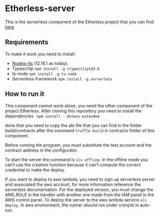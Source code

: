 # Etherless-server

This is the serverless component of the Etherless project that you can find [here](https://github.com/TennersUnipd/etherless)

## Requirements
To make it work you need to install:
- [Nodejs-lts](https://nodejs.org/it/download/) (12.16.1 as today).
- Typescritp  ``` npm install -g trypesctipt@3.6 ```
- ts-node  ``` npm install -g ts-node ```
- Serverless-framework  ``` npm install -g serverless ```

## How to run it 

This component cannot work alone, you need the other component of the project Etherless.
After cloning this repository you need to install the dependencies  ``` npm install --dotenv-extended```

done that you need to copy the abi file that you can find in the folder build/contracts after the command ``` truffle build ``` in contracts folder of this component.

Before running the program, you must substitute the test account and the contract address in the configurator.

To start the server the command is ``` sls offline ```.
In the offline mode you can’t use the creation function because it can’t compute the correct credential to make the deploy.

If you want to deploy to aws lambda, you need to sign up serverless server and associated the aws account, for more information reference the serverless documentation.
For the deployed version, you must change the ANR_ROLE in the handler with another one made from the IAM panel in the AWS control panel.
To deploy the server to the aws lambda service ```sls deploy```. In aws environment, the runner should run under cronjob in auto-run.

